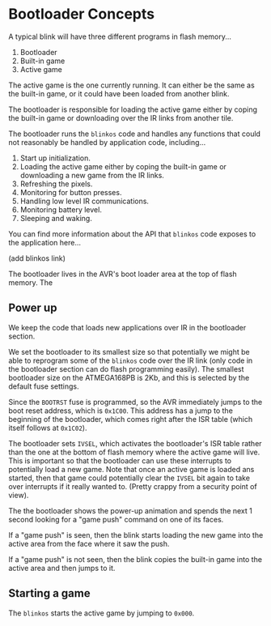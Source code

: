 # Bootloader Concepts

A typical blink will have three different programs in flash memory...

1. Bootloader 
2. Built-in game
3. Active game

The active game is the one currently running. It can either be the same as the built-in game, or it could have been loaded from another blink. 

The bootloader is responsible for loading the active game either by coping the built-in game or downloading over the IR links from another tile. 

The bootloader runs the `blinkos` code and handles any functions that could not reasonably be handled by application code, including...

1. Start up initialization.
1. Loading the active game either by coping the built-in game or downloading a new game from the IR links.
2. Refreshing the pixels.
3. Monitoring for button presses.
4. Handling low level IR communications.
5. Monitoring battery level. 
6. Sleeping and waking.
 
You can find more information about the API that `blinkos` code exposes to the application here...

(add blinkos link)  

The bootloader lives in the AVR's boot loader area at the top of flash memory. The

## Power up


We keep the code that loads new applications over IR in the bootloader section. 

We set the bootloader to its smallest size so that potentially we might be able to reprogram some of the `blinkos` code over the IR link (only code in the bootloader section can do flash programming easily). The smallest bootloader size on the ATMEGA168PB is 2Kb, and this is selected by the default fuse settings.  

Since the `BOOTRST` fuse is programmed, so the AVR immediately jumps to the boot reset address, which is `0x1C00`. This address has a jump to the beginning of the bootloader, which comes right after the ISR table (which itself follows at `0x1C02`).

The bootloader sets `IVSEL`, which activates the bootloader's ISR table rather than the one at the bottom of flash memory where the active game will live. This is important so that the bootloader can use these interrupts to potentially load a new game. Note that once an active game is loaded ans started, then that game could potentially clear the `IVSEL` bit again to take over interrupts if it really wanted to. (Pretty crappy from a security point of view).    
 
The the bootloader shows the power-up animation and spends the next 1 second looking for a "game push" command on one of its faces. 

If a "game push" is seen, then the blink starts loading the new game into the active area from the face where it saw the push. 

If a "game push" is not seen, then the blink copies the built-in game into the active area and then jumps to it. 

## Starting a game

The `blinkos` starts the active game by jumping to `0x000`.

